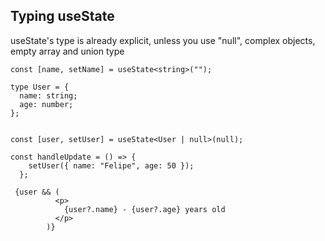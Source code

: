 ## Typing useState

useState's type is already explicit, unless you use "null", complex objects, empty array and union type

```
const [name, setName] = useState<string>("");
```

```
type User = {
  name: string;
  age: number;
};


const [user, setUser] = useState<User | null>(null);

const handleUpdate = () => {
    setUser({ name: "Felipe", age: 50 });
  };

 {user && (
          <p>
            {user?.name} - {user?.age} years old
          </p>
        )}

```
